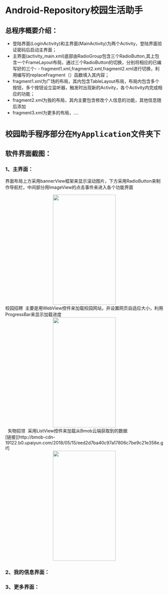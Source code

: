 # Android-Repository校园生活助手
## 总程序概要介绍：
- 登陆界面(LoginActivity)和主界面(MainActivity)为两个Activity，登陆界面验证密码后启动主界面；
- 主界面(activity_main.xml)底部由RadioGroup包含三个RadioButton,其上包含一个FrameLayout布局，通过三个RadioButton的切换，分别将相应的已编写好的三个- - fragment1.xml,fragment2.xml,fragment2.xml进行切换，利用编写的replaceFragment（）函数填入其内容；
- fragment1.xml为广场的布局，其内包含TableLayout布局，布局内包含多个按钮，多个按钮设立监听器，触发时出现新的Activity，各个Activity内完成相应的功能；
- fragment2.xml为我的布局，其内主要包含修改个人信息的功能，其他信息随后添加
- fragment3.xml为更多的布局，....
# `校园助手程序部分在MyApplication文件夹下`
## 软件界面截图：
### 1、主界面：
界面布局上方采用bannerView框架来显示滚动图片，下方采用RadioButton来制作导航栏，中间部分用ImageView的点击事件来进入各个功能界面
<div align=center><img width="200" height="350" src="http://bmob-cdn-19122.b0.upaiyun.com/2018/05/15/dc295f18401ea32e803dcdb8c408154a.gif"/></div>
校园招聘  主要是用WebView控件来加载校园网站，并设置网页自适应大小，利用ProgressBar来显示加载进度  
<div align=center><img width="200" height="350" src="http://bmob-cdn-19122.b0.upaiyun.com/2018/05/15/c15004fb405ef4278010e4fc0ded842b.gif"/></div>  
失物招领  采用ListView控件来加载从Bmob云端获取到的数据<br>
[链接][http://bmob-cdn-19122.b0.upaiyun.com/2018/05/15/eed2d7ba40c97a17806c7be9c21e358e.gif]
<div align=center><img width="200" height="350" src="http://bmob-cdn-19122.b0.upaiyun.com/2018/05/15/eed2d7ba40c97a17806c7be9c21e358e.gif"/></div>

### 2、我的信息界面：
### 3、更多界面：
